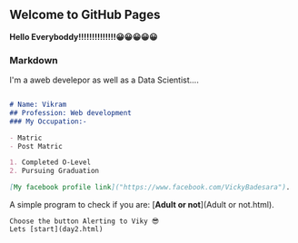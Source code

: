 ## Welcome to GitHub Pages
**Hello Everyboddy!!!!!!!!!!!!!!😀😀😀😀😀**

### Markdown
I'm a aweb develepor as well as a Data Scientist....

```markdown

# Name: Vikram
## Profession: Web development
### My Occupation:- 

- Matric
- Post Matric

1. Completed O-Level
2. Pursuing Graduation

[My facebook profile link]("https://www.facebook.com/VickyBadesara").
```

A simple program to check if you are: [__Adult or not__](Adult or not.html).


```Let's play a game
Choose the button Alerting to Viky 😎
Lets [start](day2.html)



```
